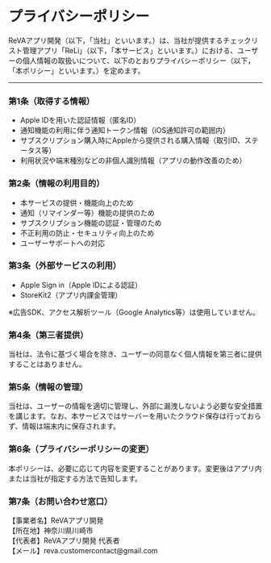 <!DOCTYPE html>
<html lang="ja">
<head>
  <meta charset="UTF-8">
  <title>プライバシーポリシー | ReLi</title>
</head>
<body>
  <h1>プライバシーポリシー</h1>
  <p>ReVAアプリ開発（以下，「当社」といいます。）は、当社が提供するチェックリスト管理アプリ「ReLi」（以下，「本サービス」といいます。）における、ユーザーの個人情報の取扱いについて、以下のとおりプライバシーポリシー（以下，「本ポリシー」といいます。）を定めます。</p>

  <hr>

  <h3>第1条（取得する情報）</h3>
  <ul>
    <li>Apple IDを用いた認証情報（匿名ID）</li>
    <li>通知機能の利用に伴う通知トークン情報（iOS通知許可の範囲内）</li>
    <li>サブスクリプション購入時にAppleから提供される購入情報（取引ID、ステータス等）</li>
    <li>利用状況や端末種別などの非個人識別情報（アプリの動作改善のため）</li>
  </ul>

  <h3>第2条（情報の利用目的）</h3>
  <ul>
    <li>本サービスの提供・機能向上のため</li>
    <li>通知（リマインダー等）機能の提供のため</li>
    <li>サブスクリプション機能の認証・管理のため</li>
    <li>不正利用の防止・セキュリティ向上のため</li>
    <li>ユーザーサポートへの対応</li>
  </ul>

  <h3>第3条（外部サービスの利用）</h3>
  <ul>
    <li>Apple Sign in（Apple IDによる認証）</li>
    <li>StoreKit2（アプリ内課金管理）</li>
  </ul>
  <p>※広告SDK、アクセス解析ツール（Google Analytics等）は使用していません。</p>

  <h3>第4条（第三者提供）</h3>
  <p>当社は、法令に基づく場合を除き、ユーザーの同意なく個人情報を第三者に提供することはありません。</p>

  <h3>第5条（情報の管理）</h3>
  <p>当社は、ユーザーの情報を適切に管理し、外部に漏洩しないよう必要な安全措置を講じます。なお、本サービスではサーバーを用いたクラウド保存は行っておらず、情報は端末内に保存されます。</p>

  <h3>第6条（プライバシーポリシーの変更）</h3>
  <p>本ポリシーは、必要に応じて内容を変更することがあります。変更後はアプリ内または当社が指定する方法で告知します。</p>

  <h3>第7条（お問い合わせ窓口）</h3>
  <p>
    【事業者名】ReVAアプリ開発<br>
    【所在地】神奈川県川崎市<br>
    【代表者】ReVAアプリ開発 代表者<br>
    【メール】reva.customercontact@gmail.com
  </p>
</body>
</html>
